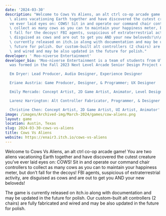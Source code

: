 ```yaml
---
date: '2024-03-30'
description: "Welcome to Cows Vs Aliens, an alt ctrl co-op arcade game! You are two\
  \ aliens vacationing Earth together and have discovered the cutest creature you\u2019\
  ve ever laid eyes on: COWS! Sit in and operate our command chair controllers to\
  \ collect as many cows as you can to maintain your happiness meter, but don\u2019\
  t fall for the decoys! FBI agents, suspicious of extraterrestrial activity, are\
  \ disguised as cows and are out to get you AND your new beloveds!\n\nThe game is\
  \ currently released on itch.io along with documentation and may be updated in the\
  \ future for polish. Our custom-built alt controllers (2 chairs) are fully fabricated\
  \ and wired and may be also updated in the future for polish."
developer: ' Moo-niverse Entertainment'
developer_bio: 'Moo-niverse Entertainment is a team of students from UT Austin that
  was formed in the Fall 2023 Next Level Arcade Senior Design Project class.

  Em Dryer: Lead Producer, Audio Designer, Experience Designer

  Eriane Austria: Game Producer, Designer, & Programmer; UX Designer

  Emily Mercado: Concept Artist, 2D Game Artist, Animator, Level Designer

  Larenz Harrington: Alt Controller Fabricator, Programmer, & Designer

  Christine Chen: Concept Artist, 2D Game Artist, UI Artist, Animator'
image: /images/Archived-img/March-2024/games/cow-aliens.png
layout: game
location: Austin, Texas
slug: 2024-03-30-cows-vs-aliens
title: Cows Vs Aliens
website: https://enair3.itch.io/cows-vs-aliens
---
```


Welcome to Cows Vs Aliens, an alt ctrl co-op arcade game! You are two aliens vacationing Earth together and have discovered the cutest creature you’ve ever laid eyes on: COWS! Sit in and operate our command chair controllers to collect as many cows as you can to maintain your happiness meter, but don’t fall for the decoys! FBI agents, suspicious of extraterrestrial activity, are disguised as cows and are out to get you AND your new beloveds!

The game is currently released on itch.io along with documentation and may be updated in the future for polish. Our custom-built alt controllers (2 chairs) are fully fabricated and wired and may be also updated in the future for polish.